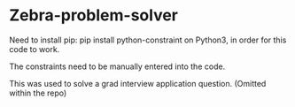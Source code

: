 # Zebra-problem-solver

Need to install pip: pip install python-constraint on Python3, in order for this code to work.

The constraints need to be manually entered into the code.

This was used to solve a grad interview application question. (Omitted within the repo)
